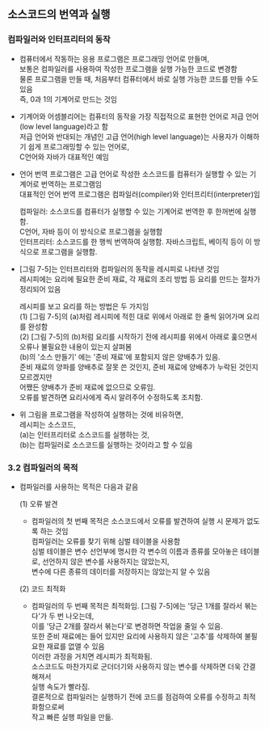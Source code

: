 

## 소스코드의 번역과 실행

### 컴파일러와 인터프리터의 동작

- 컴퓨터에서 작동하는 응용 프로그램은 프로그래밍 언어로 만들며,  
  보통은 컴파일러를 사용하여 작성한 프로그램을 실행 가능한 코드로 변경함  
  물론 프로그램을 만들 때, 처음부터 컴퓨터에서 바로 실행 가능한 코드를 만들 수도 있음  
  즉, 0과 1의 기계어로 만드는 것임  
  
- 기계어와 어셈블리어는 컴퓨터의 동작을 가장 직접적으로 표현한 언어로 저급 언어(low level language)라고 함  
  저급 언어와 반대되는 개념인 고급 언어(high level language)는 사용자가 이해하기 쉽게 프로그래밍할 수 있는 언어로,  
  C언어와 자바가 대표적인 예임  
  
- 언어 번역 프로그램은 고급 언어로 작성한 소스코드를 컴퓨터가 실행할 수 있는 기계어로 번역하는 프로그램임  
  대표적인 언어 번역 프로그램은 컴파일러(compiler)와 인터프리터(interpreter)임  
  
  컴파일러: 소스코드를 컴퓨터가 실행할 수 있는 기계어로 번역한 후 한꺼번에 실행함.  
            C언어, 자바 등이 이 방식으로 프로그램을 실행함  
  인터프리터: 소스코드를 한 행씩 번역하여 실행함.  자바스크립트, 베이직 등이 이 방식으로 프로그램을 실행함.  
  

- [그림 7-5]는 인터프리터와 컴파일러의 동작을 레시피로 나타낸 것임  
  레시피에는 요리에 필요한 준비 재료, 각 재료의 조리 방법 등 요리를 만드는 절차가 정리되어 있음  
  
  레시피를 보고 요리를 하는 방법은 두 가지임  
  (1) [그림 7-5]의 (a)처럼 레시피에 적힌 대로 위에서 아래로 한 줄씩 읽어가며 요리를 완성함   
  (2) [그림 7-5]의 (b)처럼 요리를 시작하기 전에 레시피를 위에서 아래로 훑으면서 오류나 불필요한 내용이 있는지 살펴봄  
      (b)의 '소스 만들기' 에는 '준비 재료'에 포함되지 않은 양배추가 있음.  
      준비 재료의 양파를 양배추로 잘못 쓴 것인지, 준비 재료에 양배추가 누락된 것인지 모르겠지만  
      어쨌든 양배추가 준비 재료에 없으므로 오류임.  
      오류를 발견하면 요리사에게 즉시 알려주어 수정하도록 조치함.  
      
 - 위 그림을 프로그램을 작성하여 실행하는 것에 비유하면,  
   레시피는 소스코드,   
   (a)는 인터프리터로 소스코드를 실행하는 것,     
   (b)는 컴파일러로 소스코드를 실행하는 것이라고 할 수 있음     
   
   
   
### 3.2 컴파일러의 목적

- 컴파일러를 사용하는 목적은 다음과 같음 
  
  (1) 오류 발견
  - 컴파일러의 첫 번째 목적은 소스코드에서 오류를 발견하여 실행 시 문제가 없도록 하는 것임  
    컴파일러는 오류를 찾기 위해 심벌 테이블을 사용함  
    심벌 테이블은 변수 선언부에 명시한 각 변수의 이름과 종류를 모아놓은 테이블로, 
    선언하지 않은 변수를 사용하지는 않았는지,  
    변수에 다른 종류의 데이터를 저장하지는 않았는지 알 수 있음  
    
  (2) 코드 최적화
  - 컴파일러의 두 번째 목적은 최적화임. [그림 7-5]에는 '당근 1개를 잘라서 볶는다'가 두 번 나오는데,  
    이를 '당근 2개를 잘라서 볶는다'로 변경하면 작업을 줄일 수 있음.  
    또한 준비 재료에는 들어 있지만 요리에 사용하지 않은 '고추'를 삭제하여 불필요한 재료를 없앨 수 있음  
    이러한 과정을 거치면 레시피가 최적화됨.  
    소스코드도 마찬가지로 군더더기와 사용하지 않는 변수를 삭제하면 더욱 간결해져서  
    실행 속도가 빨라짐.  
    결론적으로 컴파일러는 실행하기 전에 코드를 점검하여 오류를 수정하고 최적화함으로써  
    작고 빠른 실행 파일을 만듦.  
    
   
   
   
      
  
  
